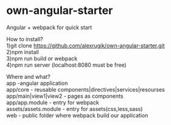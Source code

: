 # own-angular-starter
Angular + webpack for quick start

How to install?</br>
1)git clone https://github.com/alexrugik/own-angular-starter.git </br>
2)npm install</br>
3)npm run build or webpack</br>
4)npm run server (localhost:8080 must be free)</br>

Where and what?</br>
app -angular application</br>
app/core - reusable components|directives|services|resourses</br>
app/main|view1|view2 - pages as components</br>
app/app.module - entry for webpack</br>
assets/assets.module - entry for assets(css,less,sass)</br>
web - public folder where webpack build our application
